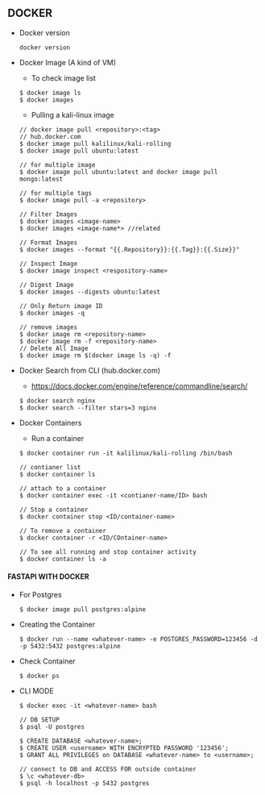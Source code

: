 ## DOCKER

*   Docker version
    ```
    docker version
    ```
*   Docker Image (A kind of VM)
    * To check image list
    ```
    $ docker image ls
    $ docker images
    ```
    * Pulling a kali-linux image
    ```
    // docker image pull <repository>:<tag> 
    // hub.docker.com
    $ docker image pull kalilinux/kali-rolling
    $ docker image pull ubuntu:latest

    // for multiple image
    $ docker image pull ubuntu:latest and docker image pull mongo:latest

    // for multiple tags
    $ docker image pull -a <repository>

    // Filter Images
    $ docker images <image-name>
    $ docker images <image-name*> //related

    // Format Images
    $ docker images --format "{{.Repository}}:{{.Tag}}:{{.Size}}"

    // Inspect Image
    $ docker image inspect <respository-name>

    // Digest Image
    $ docker images --digests ubuntu:latest

    // Only Return image ID
    $ docker images -q

    // remove images
    $ docker image rm <repository-name>
    $ docker image rm -f <repository-name>
    // Delete All Image
    $ docker image rm $(docker image ls -q) -f
    ```
    
*   Docker Search from CLI (hub.docker.com)
    * https://docs.docker.com/engine/reference/commandline/search/
    ```
    $ docker search nginx
    $ docker search --filter stars=3 nginx
    ```
*   Docker Containers
    * Run a container
    ```
    $ docker container run -it kalilinux/kali-rolling /bin/bash

    // contianer list
    $ docker container ls

    // attach to a container
    $ docker container exec -it <contianer-name/ID> bash

    // Stop a container
    $ docker container stop <ID/container-name>

    // To remove a container
    $ docker container -r <ID/COntainer-name>

    // To see all running and stop container activity
    $ docker container ls -a
    ```

#### FASTAPI WITH DOCKER
* For Postgres
    ```
    $ docker image pull postgres:alpine
    ```
* Creating the Container
    ```
    $ docker run --name <whatever-name> -e POSTGRES_PASSWORD=123456 -d -p 5432:5432 postgres:alpine
    ```
* Check Container
    ```
    $ docker ps
    ```
* CLI MODE

    ```
    $ docker exec -it <whatever-name> bash

    // DB SETUP
    $ psql -U postgres

    $ CREATE DATABASE <whatever-name>;
    $ CREATE USER <username> WITH ENCRYPTED PASSWORD '123456';
    $ GRANT ALL PRIVILEGES on DATABASE <whatever-name> to <username>;

    // connect to DB and ACCESS FOR outside container
    $ \c <whatever-db>
    $ psql -h localhost -p 5432 postgres
    ```
    
